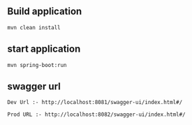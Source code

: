 ## Build application
  
    mvn clean install

## start application

    mvn spring-boot:run

## swagger url

    Dev Url :- http://localhost:8081/swagger-ui/index.html#/

    Prod URL :- http://localhost:8082/swagger-ui/index.html#/